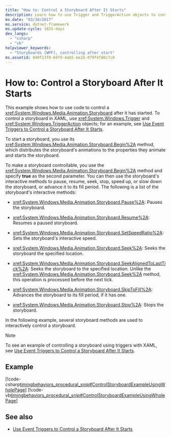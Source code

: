 ```yaml
---
title: "How to: Control a Storyboard After It Starts"
description: Learn how to use Trigger and TriggerAction objects to control a Storyboard after it has started in XAML.
ms.date: "03/30/2017"
ms.service: dotnet-framework
ms.update-cycle: 1825-days
dev_langs:
  - "csharp"
  - "vb"
helpviewer_keywords:
  - "Storyboards [WPF], controlling after start"
ms.assetid: 040f13f0-69f9-4ab5-be2b-079f4f80c7c0
---
```

# How to: Control a Storyboard After It Starts

This example shows how to use code to control a <xref:System.Windows.Media.Animation.Storyboard> after it has started. To control a storyboard in XAML, use <xref:System.Windows.Trigger> and <xref:System.Windows.TriggerAction> objects; for an example, see [Use Event Triggers to Control a Storyboard After It Starts](how-to-use-event-triggers-to-control-a-storyboard-after-it-starts.md).

To start a storyboard, you use its <xref:System.Windows.Media.Animation.Storyboard.Begin%2A> method, which distributes the storyboard's animations to the properties they animate and starts the storyboard.

To make a storyboard controllable, you use the <xref:System.Windows.Media.Animation.Storyboard.Begin%2A> method and specify **true** as the second parameter. You can then use the storyboard's interactive methods to pause, resume, seek, stop, speed up, or slow down the storyboard, or advance it to its fill period. The following is a list of the storyboard's interactive methods:

- <xref:System.Windows.Media.Animation.Storyboard.Pause%2A>: Pauses the storyboard.

- <xref:System.Windows.Media.Animation.Storyboard.Resume%2A>: Resumes a paused storyboard.

- <xref:System.Windows.Media.Animation.Storyboard.SetSpeedRatio%2A>: Sets the storyboard's interactive speed.

- <xref:System.Windows.Media.Animation.Storyboard.Seek%2A>: Seeks the storyboard the specified location.

- <xref:System.Windows.Media.Animation.Storyboard.SeekAlignedToLastTick%2A>: Seeks the storyboard to the specified location. Unlike the <xref:System.Windows.Media.Animation.Storyboard.Seek%2A> method, this operation is processed before the next tick.

- <xref:System.Windows.Media.Animation.Storyboard.SkipToFill%2A>: Advances the storyboard to its fill period, if it has one.

- <xref:System.Windows.Media.Animation.Storyboard.Stop%2A>: Stops the storyboard.

In the following example, several storyboard methods are used to interactively control a storyboard.

> [!NOTE]
> To see an example of controlling a storyboard using triggers with XAML, see [Use Event Triggers to Control a Storyboard After It Starts](how-to-use-event-triggers-to-control-a-storyboard-after-it-starts.md).

## Example

[!code-csharp[timingbehaviors_procedural_snip#ControlStoryboardExampleUsingWholePage](~/samples/snippets/csharp/VS_Snippets_Wpf/timingbehaviors_procedural_snip/CSharp/ControlStoryboardExample.cs#controlstoryboardexampleusingwholepage)]
[!code-vb[timingbehaviors_procedural_snip#ControlStoryboardExampleUsingWholePage](~/samples/snippets/visualbasic/VS_Snippets_Wpf/timingbehaviors_procedural_snip/visualbasic/controlstoryboardexample.vb#controlstoryboardexampleusingwholepage)]

## See also

- [Use Event Triggers to Control a Storyboard After It Starts](how-to-use-event-triggers-to-control-a-storyboard-after-it-starts.md)
